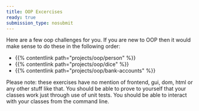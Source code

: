 ```yaml
---
title: OOP Excercises
ready: true
submission_type: nosubmit
---
```


Here are a few oop challenges for you. If you are new to OOP then it would make sense to do these in the following order:

- {{% contentlink path="projects/oop/person" %}}
- {{% contentlink path="projects/oop/dice" %}}
- {{% contentlink path="projects/oop/bank-accounts" %}}

Please note: these exercises have no mention of frontend, gui, dom, html or any other stuff like that. You should be able to prove to yourself that your classes work just through use of unit tests. You should be able to interact with your classes from the command line.
